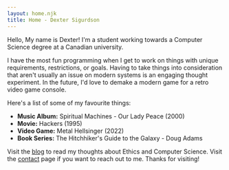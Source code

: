 ```yaml
---
layout: home.njk
title: Home - Dexter Sigurdson
---
```

Hello, My name is Dexter! I'm a student working towards a Computer Science degree at a Canadian university.

I have the most fun programming when I get to work on things with unique requirements, restrictions, or goals. Having to take things into consideration that aren't usually an issue on modern systems is an engaging thought experiment. In the future, I'd love to demake a modern game for a retro video game console.

Here's a list of some of my favourite things:
* **Music Album:** Spiritual Machines - Our Lady Peace (2000)
* **Movie:** Hackers (1995)
* **Video Game:** Metal Hellsinger (2022)
* **Book Series:** The Hitchhiker's Guide to the Galaxy - Doug Adams

Visit the [blog](/blog) to read my thoughts about Ethics and Computer Science. Visit the [contact](/contact) page if you want to reach out to me. Thanks for visiting!